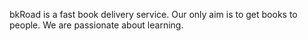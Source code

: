 bkRoad is a fast book delivery service. Our only aim is to get books to people. We are passionate about learning.
